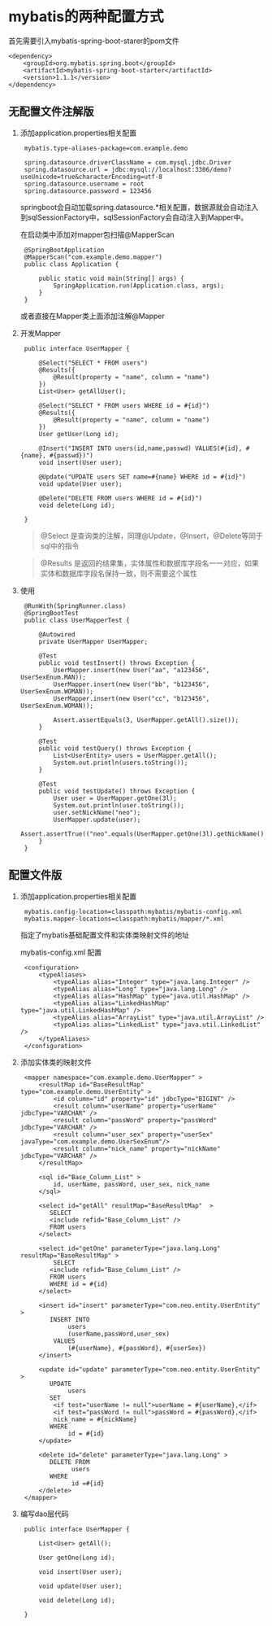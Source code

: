 # mybatis的两种配置方式 #

首先需要引入mybatis-spring-boot-starer的pom文件

	<dependency>
		<groupId>org.mybatis.spring.boot</groupId>
		<artifactId>mybatis-spring-boot-starter</artifactId>
		<version>1.1.1</version>
	</dependency>

## 无配置文件注解版 ##

1. 添加application.properties相关配置

		mybatis.type-aliases-package=com.example.demo
		
		spring.datasource.driverClassName = com.mysql.jdbc.Driver
		spring.datasource.url = jdbc:mysql://localhost:3306/demo?useUnicode=true&characterEncoding=utf-8
		spring.datasource.username = root
		spring.datasource.password = 123456
	
	springboot会自动加载spring.datasource.*相关配置，数据源就会自动注入到sqlSessionFactory中，sqlSessionFactory会自动注入到Mapper中。

	在启动类中添加对mapper包扫描@MapperScan

		@SpringBootApplication
		@MapperScan("com.example.demo.mapper")
		public class Application {
		
			public static void main(String[] args) {
				SpringApplication.run(Application.class, args);
			}
		}

	或者直接在Mapper类上面添加注解@Mapper

2. 开发Mapper
	
		public interface UserMapper {
		
			@Select("SELECT * FROM users")
			@Results({
				@Result(property = "name", column = "name")
			})
			List<User> getAllUser();
		
			@Select("SELECT * FROM users WHERE id = #{id}")
			@Results({
				@Result(property = "name", column = "name")
			})
			User getUser(Long id);
	
			@Insert("INSERT INTO users(id,name,passwd) VALUES(#{id}, #{name}, #{passwd})")
			void insert(User user);
	
			@Update("UPDATE users SET name=#{name} WHERE id = #{id}")
			void update(User user);
		
			@Delete("DELETE FROM users WHERE id = #{id}")
			void delete(Long id);
	
		}


	> @Select 是查询类的注解，同理@Update，@Insert，@Delete等同于sql中的指令
	
	> @Results 是返回的结果集，实体属性和数据库字段名一一对应，如果实体和数据库字段名保持一致，则不需要这个属性


3. 使用

		@RunWith(SpringRunner.class)
		@SpringBootTest
		public class UserMapperTest {
		
			@Autowired
			private UserMapper UserMapper;
		
			@Test
			public void testInsert() throws Exception {
				UserMapper.insert(new User("aa", "a123456", UserSexEnum.MAN));
				UserMapper.insert(new User("bb", "b123456", UserSexEnum.WOMAN));
				UserMapper.insert(new User("cc", "b123456", UserSexEnum.WOMAN));
		
				Assert.assertEquals(3, UserMapper.getAll().size());
			}
		
			@Test
			public void testQuery() throws Exception {
				List<UserEntity> users = UserMapper.getAll();
				System.out.println(users.toString());
			}
			
			@Test
			public void testUpdate() throws Exception {
				User user = UserMapper.getOne(3l);
				System.out.println(user.toString());
				user.setNickName("neo");
				UserMapper.update(user);
				Assert.assertTrue(("neo".equals(UserMapper.getOne(3l).getNickName())));
			}
		}

## 配置文件版 ##

1. 添加application.properties相关配置

		mybatis.config-location=classpath:mybatis/mybatis-config.xml
		mybatis.mapper-locations=classpath:mybatis/mapper/*.xml

	指定了mybatis基础配置文件和实体类映射文件的地址

	mybatis-config.xml 配置

		<configuration>
			<typeAliases>
				<typeAlias alias="Integer" type="java.lang.Integer" />
				<typeAlias alias="Long" type="java.lang.Long" />
				<typeAlias alias="HashMap" type="java.util.HashMap" />
				<typeAlias alias="LinkedHashMap" type="java.util.LinkedHashMap" />
				<typeAlias alias="ArrayList" type="java.util.ArrayList" />
				<typeAlias alias="LinkedList" type="java.util.LinkedList" />
			</typeAliases>
		</configuration>

2. 添加实体类的映射文件

		<mapper namespace="com.example.demo.UserMapper" >
		    <resultMap id="BaseResultMap" type="com.example.demo.UserEntity" >
		        <id column="id" property="id" jdbcType="BIGINT" />
		        <result column="userName" property="userName" jdbcType="VARCHAR" />
		        <result column="passWord" property="passWord" jdbcType="VARCHAR" />
		        <result column="user_sex" property="userSex" javaType="com.example.demo.UserSexEnum"/>
		        <result column="nick_name" property="nickName" jdbcType="VARCHAR" />
		    </resultMap>
		    
		    <sql id="Base_Column_List" >
		        id, userName, passWord, user_sex, nick_name
		    </sql>
		
		    <select id="getAll" resultMap="BaseResultMap"  >
		       SELECT 
		       <include refid="Base_Column_List" />
			   FROM users
		    </select>
		
		    <select id="getOne" parameterType="java.lang.Long" resultMap="BaseResultMap" >
		        SELECT 
		       <include refid="Base_Column_List" />
			   FROM users
			   WHERE id = #{id}
		    </select>
		
		    <insert id="insert" parameterType="com.neo.entity.UserEntity" >
		       INSERT INTO 
		       		users
		       		(userName,passWord,user_sex) 
		       	VALUES
		       		(#{userName}, #{passWord}, #{userSex})
		    </insert>
		    
		    <update id="update" parameterType="com.neo.entity.UserEntity" >
		       UPDATE 
		       		users 
		       SET 
		       	<if test="userName != null">userName = #{userName},</if>
		       	<if test="passWord != null">passWord = #{passWord},</if>
		       	nick_name = #{nickName}
		       WHERE 
		       		id = #{id}
		    </update>
		    
		    <delete id="delete" parameterType="java.lang.Long" >
		       DELETE FROM
		       		 users 
		       WHERE 
		       		 id =#{id}
		    </delete>
		</mapper>

3. 编写dao层代码

		public interface UserMapper {
			
			List<User> getAll();
			
			User getOne(Long id);
		
			void insert(User user);
		
			void update(User user);
		
			void delete(Long id);
		
		}